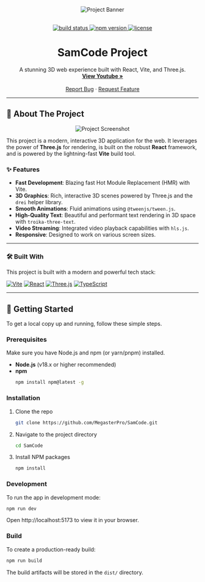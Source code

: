 <div align="center">

  <!-- 🎨 PROJECT BANNER -->
  <!-- A good banner helps make your project stand out. -->
  <!-- You can create one using tools like Canva or Figma. -->
  <img src="https://via.placeholder.com/1280x300.png?text=Project+Banner" alt="Project Banner">

  <br>
  <br>

  <!-- 📛 BADGES -->
  <!-- Replace placeholders with your actual URLs -->
  <p>
    <a href="hhttps://github.com/MegasterPro/SamCode/actions/workflows/ci.yml">
      <img src="https://github.com/MegasterPro/SamCode/actions/workflows/ci.yml/badge.svg" alt="build status">
    </a>
    <a href="https://www.npmjs.com/package/your-package">
      <img src="https://img.shields.io/npm/v/your-package.svg" alt="npm version">
    </a>
    <a href="https://github.com/your-username/your-repo/blob/main/LICENSE">
      <img src="https://img.shields.io/npm/l/your-package.svg" alt="license">
    </a>
  </p>

  <h1 align="center">SamCode Project</h1>

  <p align="center">
    A stunning 3D web experience built with React, Vite, and Three.js.
    <br>
    <a href="https://youtube.com/@SamCodexy"><strong>View Youtube »</strong></a>
    <br>
    <br>
    <a href="https://github.com/MegasterPro/SamCode/issues">Report Bug</a>
    ·
    <a href="https://github.com/MegasterPro/SamCode/issues">Request Feature</a>
  </p>
</div>

---

## 🌟 About The Project

<!-- 🖼️ PROJECT SCREENSHOT -->
<div align="center">
  <img src="../../public/screen.png" alt="Project Screenshot">
</div>

<p>
  This project is a modern, interactive 3D application for the web. It leverages the power of <strong>Three.js</strong> for rendering, is built on the robust <strong>React</strong> framework, and is powered by the lightning-fast <strong>Vite</strong> build tool.
</p>

### ✨ Features

- **Fast Development**: Blazing fast Hot Module Replacement (HMR) with Vite.
- **3D Graphics**: Rich, interactive 3D scenes powered by Three.js and the `drei` helper library.
- **Smooth Animations**: Fluid animations using `@tweenjs/tween.js`.
- **High-Quality Text**: Beautiful and performant text rendering in 3D space with `troika-three-text`.
- **Video Streaming**: Integrated video playback capabilities with `hls.js`.
- **Responsive**: Designed to work on various screen sizes.

---

### 🛠️ Built With

This project is built with a modern and powerful tech stack:

<p>
  <a href="https://vitejs.dev/" target="_blank"><img src="https://img.shields.io/badge/Vite-646CFF?logo=vite&logoColor=fff&style=for-the-badge" alt="Vite"></a>
  <a href="https://react.dev/" target="_blank"><img src="https://img.shields.io/badge/React-61DAFB?logo=react&logoColor=000&style=for-the-badge" alt="React"></a>
  <a href="https://threejs.org/" target="_blank"><img src="https://img.shields.io/badge/Three.js-000000?logo=three.js&logoColor=fff&style=for-the-badge" alt="Three.js"></a>
  <a href="https://www.typescriptlang.org/" target="_blank"><img src="https://img.shields.io/badge/TypeScript-3178C6?logo=typescript&logoColor=fff&style=for-the-badge" alt="TypeScript"></a>
</p>

---

## 🚀 Getting Started

To get a local copy up and running, follow these simple steps.

### Prerequisites

Make sure you have Node.js and npm (or yarn/pnpm) installed.
- **Node.js** (v18.x or higher recommended)
- **npm**
  ```sh
  npm install npm@latest -g
  ```

### Installation

1.  Clone the repo
    ```sh
    git clone https://github.com/MegasterPro/SamCode.git
    ```
2.  Navigate to the project directory
    ```sh
    cd SamCode
    ```
3.  Install NPM packages
    ```sh
    npm install
    ```

### Development

To run the app in development mode:
```sh
npm run dev
```
Open http://localhost:5173 to view it in your browser.

### Build

To create a production-ready build:
```sh
npm run build
```
The build artifacts will be stored in the `dist/` directory.
